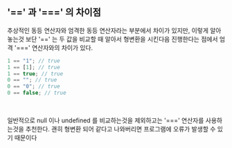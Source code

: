 ## '==' 과 '===' 의 차이점

추상적인 동등 연산자와 엄격한 동등 연산자라는 부분에서 차이가 있지만, 이렇게 알아놓는것 보단 '==' 는 두 값을 비교할 때 알아서 형변환을 시킨다음 진행한다는 점에서 엄격 '===' 연산자와의 차이가 있다. <br />

```js
1 == "1"; // true
1 == [1]; // true
1 == true; // true
0 == ""; // true
0 == "0"; // true
0 == false; // true
```

<br />

일반적으로 null 이나 undefined 를 비교하는것을 제외하고는 '===' 연산자를 사용하는것을 추천한다. 괜히 형변환 되어 같다고 나와버리면 프로그램에 오류가 발생할 수 있기 때문이다

